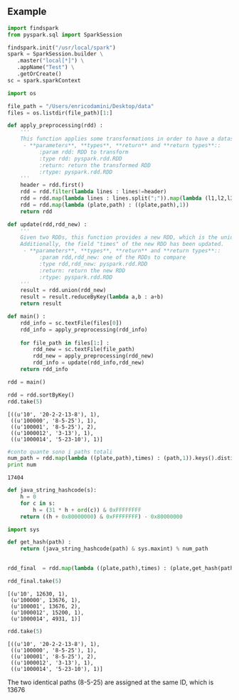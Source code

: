 
## Example


```python
import findspark
from pyspark.sql import SparkSession

findspark.init("/usr/local/spark")
spark = SparkSession.builder \
   .master("local[*]") \
   .appName("Test") \
   .getOrCreate()
sc = spark.sparkContext
```


```python
import os

file_path = "/Users/enricodamini/Desktop/data"
files = os.listdir(file_path)[1:]
```


```python
def apply_preprocessing(rdd) :
    '''
    This function applies some transformations in order to have a dataset with this shape: ((plate,path),times)
     - **parameters**, **types**, **return** and **return types**::
          :param rdd: RDD to transform
          :type rdd: pyspark.rdd.RDD
          :return: return the transformed RDD 
          :rtype: pyspark.rdd.RDD
    '''
    header = rdd.first()
    rdd = rdd.filter(lambda lines : lines!=header)
    rdd = rdd.map(lambda lines : lines.split(";")).map(lambda (l1,l2,l3,l4,l5) : (l1,str(l2))).reduceByKey(lambda g1,g2: str(g1)+"-"+str(g2))
    rdd = rdd.map(lambda (plate,path) : ((plate,path),1))
    return rdd 
```


```python
def update(rdd,rdd_new) :
    '''
    Given two RDDs, this function provides a new RDD, which is the union of the RDDs.
    Additionally, the field "times" of the new RDD has been updated. 
     - **parameters**, **types**, **return** and **return types**::
          :param rdd,rdd_new: one of the RDDs to compare
          :type rdd,rdd_new: pyspark.rdd.RDD
          :return: return the new RDD 
          :rtype: pyspark.rdd.RDD
    '''
    result = rdd.union(rdd_new)
    result = result.reduceByKey(lambda a,b : a+b)
    return result
```


```python
def main() :
    rdd_info = sc.textFile(files[0])
    rdd_info = apply_preprocessing(rdd_info)
    
    for file_path in files[1:] : 
        rdd_new = sc.textFile(file_path)
        rdd_new = apply_preprocessing(rdd_new)
        rdd_info = update(rdd_info,rdd_new)
    return rdd_info    
```


```python
rdd = main()
```


```python
rdd = rdd.sortByKey() 
rdd.take(5)
```




    [((u'10', '20-2-2-13-8'), 1),
     ((u'100000', '8-5-25'), 1),
     ((u'100001', '8-5-25'), 2),
     ((u'1000012', '3-13'), 1),
     ((u'1000014', '5-23-10'), 1)]




```python
#conto quante sono i paths totali 
num_path = rdd.map(lambda ((plate,path),times) : (path,1)).keys().distinct().count()
print num
```




    17404




```python
def java_string_hashcode(s):
    h = 0
    for c in s:
        h = (31 * h + ord(c)) & 0xFFFFFFFF
    return ((h + 0x80000000) & 0xFFFFFFFF) - 0x80000000
```


```python
import sys 

def get_hash(path) :
    return (java_string_hashcode(path) & sys.maxint) % num_path 
    
```


```python
rdd_final  = rdd.map(lambda ((plate,path),times) : (plate,get_hash(path),times ))
```


```python
rdd_final.take(5)
```




    [(u'10', 12630, 1),
     (u'100000', 13676, 1),
     (u'100001', 13676, 2),
     (u'1000012', 15200, 1),
     (u'1000014', 4931, 1)]




```python
rdd.take(5)
```




    [((u'10', '20-2-2-13-8'), 1),
     ((u'100000', '8-5-25'), 1),
     ((u'100001', '8-5-25'), 2),
     ((u'1000012', '3-13'), 1),
     ((u'1000014', '5-23-10'), 1)]

The two identical paths (8-5-25) are assigned at the same ID, which is  13676


